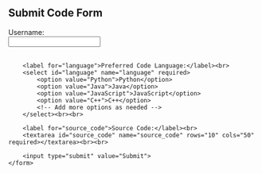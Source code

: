 <!DOCTYPE html>
<html lang="en">

<head>
    <meta charset="UTF-8">
    <meta name="viewport" content="width=device-width, initial-scale=1.0">
    <title>Submit Code Form</title>
</head>

<body>
    <h2>Submit Code Form</h2>
    <form action="/submit" method="post">
        <label for="username">Username:</label><br>
        <input type="text" id="username" name="username" required><br><br>

        <label for="language">Preferred Code Language:</label><br>
        <select id="language" name="language" required>
            <option value="Python">Python</option>
            <option value="Java">Java</option>
            <option value="JavaScript">JavaScript</option>
            <option value="C++">C++</option>
            <!-- Add more options as needed -->
        </select><br><br>

        <label for="source_code">Source Code:</label><br>
        <textarea id="source_code" name="source_code" rows="10" cols="50" required></textarea><br><br>

        <input type="submit" value="Submit">
    </form>
</body>

</html>
